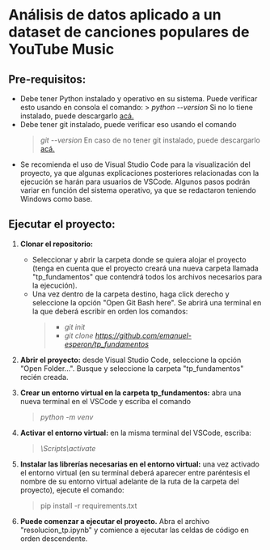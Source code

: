 # Análisis de datos aplicado a un dataset de canciones populares de YouTube Music

## Pre-requisitos:

* Debe tener Python instalado y operativo en su sistema. Puede verificar esto usando en consola el comando:
	  > *python --version*
  Si no lo tiene instalado, puede descargarlo [acá.](https://www.python.org/downloads/)
* Debe tener git instalado, puede verificar eso usando el comando 
	> *git --version*
En caso de no tener git instalado, puede descargarlo [acá.](https://git-scm.com/downloads)
* Se recomienda el uso de Visual Studio Code para la visualización del proyecto, ya que algunas explicaciones posteriores relacionadas con la ejecución se harán para usuarios de VSCode. Algunos pasos podrán variar en función del sistema operativo, ya que se redactaron teniendo Windows como base.

## Ejecutar el proyecto:
1. **Clonar el repositorio:**
	* Seleccionar y abrir la carpeta donde se quiera alojar el proyecto (tenga en cuenta que el proyecto creará una nueva carpeta llamada 	"tp_fundamentos" que contendrá todos los archivos necesarios para la ejecución).
  	* Una vez dentro de la carpeta destino, haga click derecho y seleccione la opción "Open Git Bash here". Se abrirá una terminal en la 	que deberá escribir en orden los comandos:
		 > - *git init*
		 > - *git clone https://github.com/emanuel-esperon/tp_fundamentos*

1. **Abrir el proyecto:** desde Visual Studio Code, seleccione la opción "Open Folder...". Busque y seleccione la carpeta "tp_fundamentos" recién creada.

3. **Crear un entorno virtual en la carpeta tp_fundamentos:** abra una nueva terminal en el VSCode y escriba el comando
	  > *python -m venv <nombre del entorno>*

4. **Activar el entorno virtual:** en la misma terminal del VSCode, escriba:
	  > *<nombre de su entorno>\Scripts\actívate*

5. **Instalar las librerías necesarias en el entorno virtual:** una vez activado el entorno virtual (en su terminal deberá aparecer entre paréntesis el nombre de su entorno virtual adelante de la ruta de la carpeta del proyecto), ejecute el comando:
 	> pip install -r requirements.txt

6. **Puede comenzar a ejecutar el proyecto.** Abra el archivo "resolucion_tp.ipynb" y comience a ejecutar las celdas de código en orden descendente. 

